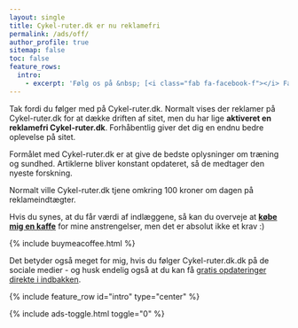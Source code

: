 ```yaml
---
layout: single
title: Cykel-ruter.dk er nu reklamefri
permalink: /ads/off/
author_profile: true
sitemap: false
toc: false
feature_rows:
  intro:
    - excerpt: 'Følg os på &nbsp; [<i class="fab fa-facebook-f"></i> Facebook](https://www.facebook.com/cykelruterdk){: .btn .btn--facebook } og [<i class="fab fa-pinterest"></i> Pinterest](https://www.pinterest.dk/cykelruter/){: .btn .btn--danger }'
---
```


Tak fordi du følger med på Cykel-ruter.dk. Normalt vises der reklamer på Cykel-ruter.dk for at dække driften af sitet, men du har lige **aktiveret en reklamefri Cykel-ruter.dk**. Forhåbentlig giver det dig en endnu bedre oplevelse på sitet.

Formålet med Cykel-ruter.dk er at give de bedste oplysninger om træning og sundhed. Artiklerne bliver konstant opdateret, så de medtager den nyeste forskning.

Normalt ville Cykel-ruter.dk tjene omkring 100 kroner om dagen på reklameindtægter.

Hvis du synes, at du får værdi af indlæggene, så kan du overveje at **[købe mig en kaffe](https://www.buymeacoffee.com/lsolesen)** for mine anstrengelser, men det er absolut ikke et krav :)

{% include buymeacoffee.html %}

Det betyder også meget for mig, hvis du følger Cykel-ruter.dk.dk på de sociale medier - og husk endelig også at du kan få [gratis opdateringer direkte i indbakken](/nyhedsbrev/).

{% include feature_row id="intro" type="center" %}

{% include ads-toggle.html toggle="0" %}
